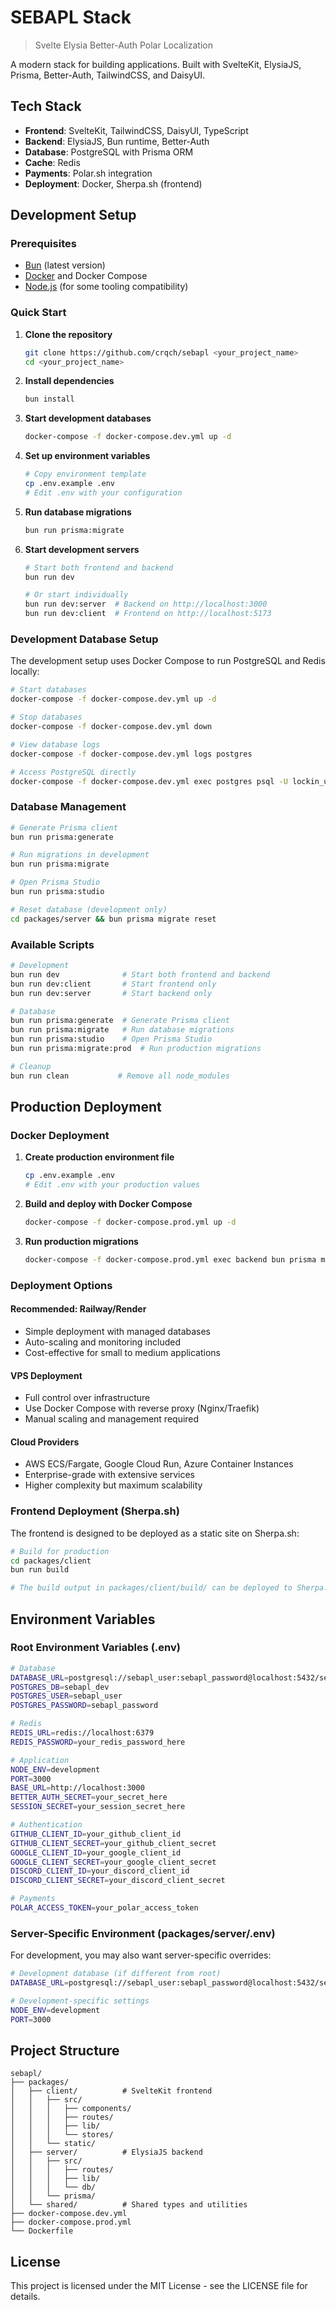 # SEBAPL Stack

> Svelte Elysia Better-Auth Polar Localization

A modern stack for building applications. Built with SvelteKit, ElysiaJS, Prisma, Better-Auth, TailwindCSS, and DaisyUI.

## Tech Stack

- **Frontend**: SvelteKit, TailwindCSS, DaisyUI, TypeScript
- **Backend**: ElysiaJS, Bun runtime, Better-Auth
- **Database**: PostgreSQL with Prisma ORM
- **Cache**: Redis
- **Payments**: Polar.sh integration
- **Deployment**: Docker, Sherpa.sh (frontend)

## Development Setup

### Prerequisites

- [Bun](https://bun.sh/) (latest version)
- [Docker](https://www.docker.com/) and Docker Compose
- [Node.js](https://nodejs.org/) (for some tooling compatibility)

### Quick Start

1. **Clone the repository**
   ```bash
   git clone https://github.com/crqch/sebapl <your_project_name>
   cd <your_project_name>
   ```

2. **Install dependencies**
   ```bash
   bun install
   ```

3. **Start development databases**
   ```bash
   docker-compose -f docker-compose.dev.yml up -d
   ```

4. **Set up environment variables**
   ```bash
   # Copy environment template
   cp .env.example .env
   # Edit .env with your configuration
   ```

5. **Run database migrations**
   ```bash
   bun run prisma:migrate
   ```

6. **Start development servers**
   ```bash
   # Start both frontend and backend
   bun run dev

   # Or start individually
   bun run dev:server  # Backend on http://localhost:3000
   bun run dev:client  # Frontend on http://localhost:5173
   ```

### Development Database Setup

The development setup uses Docker Compose to run PostgreSQL and Redis locally:

```bash
# Start databases
docker-compose -f docker-compose.dev.yml up -d

# Stop databases
docker-compose -f docker-compose.dev.yml down

# View database logs
docker-compose -f docker-compose.dev.yml logs postgres

# Access PostgreSQL directly
docker-compose -f docker-compose.dev.yml exec postgres psql -U lockin_user -d lockin_dev
```

### Database Management

```bash
# Generate Prisma client
bun run prisma:generate

# Run migrations in development
bun run prisma:migrate

# Open Prisma Studio
bun run prisma:studio

# Reset database (development only)
cd packages/server && bun prisma migrate reset
```

### Available Scripts

```bash
# Development
bun run dev              # Start both frontend and backend
bun run dev:client       # Start frontend only
bun run dev:server       # Start backend only

# Database
bun run prisma:generate  # Generate Prisma client
bun run prisma:migrate   # Run database migrations
bun run prisma:studio    # Open Prisma Studio
bun run prisma:migrate:prod  # Run production migrations

# Cleanup
bun run clean           # Remove all node_modules
```

## Production Deployment

### Docker Deployment

1. **Create production environment file**
   ```bash
   cp .env.example .env
   # Edit .env with your production values
   ```

2. **Build and deploy with Docker Compose**
   ```bash
   docker-compose -f docker-compose.prod.yml up -d
   ```

3. **Run production migrations**
   ```bash
   docker-compose -f docker-compose.prod.yml exec backend bun prisma migrate deploy
   ```

### Deployment Options

#### Recommended: Railway/Render
- Simple deployment with managed databases
- Auto-scaling and monitoring included
- Cost-effective for small to medium applications

#### VPS Deployment
- Full control over infrastructure
- Use Docker Compose with reverse proxy (Nginx/Traefik)
- Manual scaling and management required

#### Cloud Providers
- AWS ECS/Fargate, Google Cloud Run, Azure Container Instances
- Enterprise-grade with extensive services
- Higher complexity but maximum scalability

### Frontend Deployment (Sherpa.sh)

The frontend is designed to be deployed as a static site on Sherpa.sh:

```bash
# Build for production
cd packages/client
bun run build

# The build output in packages/client/build/ can be deployed to Sherpa.sh
```

## Environment Variables

### Root Environment Variables (.env)
```bash
# Database
DATABASE_URL=postgresql://sebapl_user:sebapl_password@localhost:5432/sebapl_dev
POSTGRES_DB=sebapl_dev
POSTGRES_USER=sebapl_user
POSTGRES_PASSWORD=sebapl_password

# Redis
REDIS_URL=redis://localhost:6379
REDIS_PASSWORD=your_redis_password_here

# Application
NODE_ENV=development
PORT=3000
BASE_URL=http://localhost:3000
BETTER_AUTH_SECRET=your_secret_here
SESSION_SECRET=your_session_secret_here

# Authentication
GITHUB_CLIENT_ID=your_github_client_id
GITHUB_CLIENT_SECRET=your_github_client_secret
GOOGLE_CLIENT_ID=your_google_client_id
GOOGLE_CLIENT_SECRET=your_google_client_secret
DISCORD_CLIENT_ID=your_discord_client_id
DISCORD_CLIENT_SECRET=your_discord_client_secret

# Payments
POLAR_ACCESS_TOKEN=your_polar_access_token
```

### Server-Specific Environment (packages/server/.env)
For development, you may also want server-specific overrides:
```bash
# Development database (if different from root)
DATABASE_URL=postgresql://sebapl_user:sebapl_password@localhost:5432/sebapl_dev

# Development-specific settings
NODE_ENV=development
PORT=3000
```

## Project Structure

```
sebapl/
├── packages/
│   ├── client/          # SvelteKit frontend
│   │   ├── src/
│   │   │   ├── components/
│   │   │   ├── routes/
│   │   │   ├── lib/
│   │   │   └── stores/
│   │   └── static/
│   ├── server/          # ElysiaJS backend
│   │   ├── src/
│   │   │   ├── routes/
│   │   │   ├── lib/
│   │   │   └── db/
│   │   └── prisma/
│   └── shared/          # Shared types and utilities
├── docker-compose.dev.yml
├── docker-compose.prod.yml
└── Dockerfile
```

## License

This project is licensed under the MIT License - see the LICENSE file for details.
